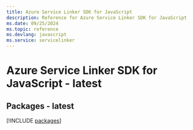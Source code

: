 ```yaml
---
title: Azure Service Linker SDK for JavaScript
description: Reference for Azure Service Linker SDK for JavaScript
ms.date: 09/25/2024
ms.topic: reference
ms.devlang: javascript
ms.service: servicelinker
---
```

# Azure Service Linker SDK for JavaScript - latest
## Packages - latest
[!INCLUDE [packages](service-linker-index.md)]